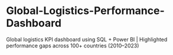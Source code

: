 # Global-Logistics-Performance-Dashboard
Global logistics KPI dashboard using SQL + Power BI | Highlighted performance gaps across 100+ countries (2010–2023)
